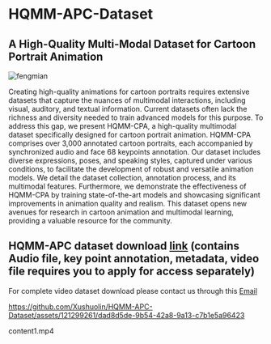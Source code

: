 # HQMM-APC-Dataset
## A High-Quality Multi-Modal Dataset for Cartoon Portrait Animation

![fengmian](https://github.com/Xushuolin/HQMM-APC-Dataset/assets/121299261/6936ceae-5648-46b9-a820-66db380b5002)

Creating high-quality animations for cartoon portraits requires extensive datasets that capture the nuances of multimodal interactions, including visual, auditory, and textual information. Current datasets often lack the richness and diversity needed to train advanced models for this purpose. To address this gap, we present HQMM-CPA, a high-quality multimodal dataset specifically designed for cartoon portrait animation. HQMM-CPA comprises over 3,000 annotated cartoon portraits, each accompanied by synchronized audio and face 68 keypoints annotation. Our dataset includes diverse expressions, poses, and speaking styles, captured under various conditions, to facilitate the development of robust and versatile animation models. We detail the dataset collection, annotation process, and its multimodal features. Furthermore, we demonstrate the effectiveness of HQMM-CPA by training state-of-the-art models and showcasing significant improvements in animation quality and realism. This dataset opens new avenues for research in cartoon animation and multimodal learning, providing a valuable resource for the community.

## HQMM-APC dataset download [link](https://drive.google.com/file/d/1jF_7OblhTFXZ2JgS_WV-dFuaoATm1LT3/view?usp=drive_link) (contains Audio file, key point annotation, metadata, video file requires you to apply for access separately)
For complete video dataset download please contact us through this [Email](xushuolin420@gmail.com) 

https://github.com/Xushuolin/HQMM-APC-Dataset/assets/121299261/dad8d5de-9b54-42a8-9a13-c7b1e5a96423

content1.mp4

